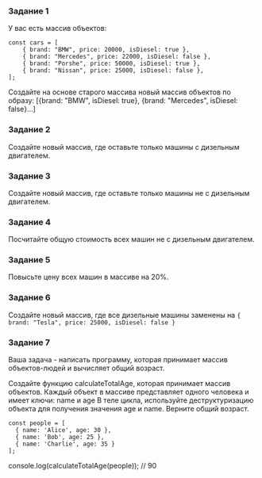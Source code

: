### Задание 1
У вас есть массив объектов:
```
const cars = [
    { brand: "BMW", price: 20000, isDiesel: true },
    { brand: "Mercedes", price: 22000, isDiesel: false },
    { brand: "Porshe", price: 50000, isDiesel: true },
    { brand: "Nissan", price: 25000, isDiesel: false },
];
```
Создайте на основе старого массива новый массив объектов по образу:
[{brand: "BMW", isDiesel: true}, {brand: "Mercedes", isDiesel: false}...]

### Задание 2
Создайте новый массив, где оставьте только машины с дизельным двигателем.

### Задание 3
Создайте новый массив, где оставьте только машины не с дизельным двигателем.

### Задание 4
Посчитайте общую стоимость всех машин не с дизельным двигателем.

### Задание 5
Повысьте цену всех машин в массиве на 20%.

### Задание 6
Создайте новый массив, где все дизельные машины заменены на
`{ brand: "Tesla", price: 25000, isDiesel: false }`
### Задание 7
Ваша задача - написать программу, которая принимает массив объектов-людей и вычисляет общий возраст.

Создайте функцию calculateTotalAge, которая принимает массив объектов.
Каждый объект в массиве представляет одного человека и имеет ключи: name и age
В теле цикла, используйте деструктуризацию объекта для получения значения age и name.
Верните общий возраст.

```
const people = [
  { name: 'Alice', age: 30 },
  { name: 'Bob', age: 25 },
  { name: 'Charlie', age: 35 }
];
```

console.log(calculateTotalAge(people)); // 90